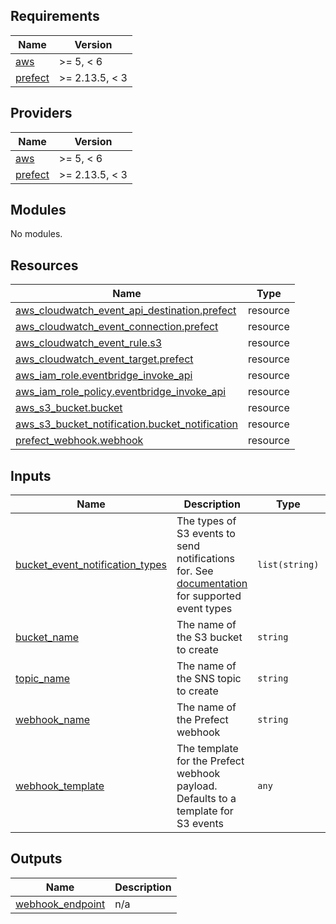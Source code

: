 <!-- BEGIN_TF_DOCS -->
## Requirements

| Name | Version |
|------|---------|
| <a name="requirement_aws"></a> [aws](#requirement\_aws) | >= 5, < 6 |
| <a name="requirement_prefect"></a> [prefect](#requirement\_prefect) | >= 2.13.5, < 3 |

## Providers

| Name | Version |
|------|---------|
| <a name="provider_aws"></a> [aws](#provider\_aws) | >= 5, < 6 |
| <a name="provider_prefect"></a> [prefect](#provider\_prefect) | >= 2.13.5, < 3 |

## Modules

No modules.

## Resources

| Name | Type |
|------|------|
| [aws_cloudwatch_event_api_destination.prefect](https://registry.terraform.io/providers/hashicorp/aws/latest/docs/resources/cloudwatch_event_api_destination) | resource |
| [aws_cloudwatch_event_connection.prefect](https://registry.terraform.io/providers/hashicorp/aws/latest/docs/resources/cloudwatch_event_connection) | resource |
| [aws_cloudwatch_event_rule.s3](https://registry.terraform.io/providers/hashicorp/aws/latest/docs/resources/cloudwatch_event_rule) | resource |
| [aws_cloudwatch_event_target.prefect](https://registry.terraform.io/providers/hashicorp/aws/latest/docs/resources/cloudwatch_event_target) | resource |
| [aws_iam_role.eventbridge_invoke_api](https://registry.terraform.io/providers/hashicorp/aws/latest/docs/resources/iam_role) | resource |
| [aws_iam_role_policy.eventbridge_invoke_api](https://registry.terraform.io/providers/hashicorp/aws/latest/docs/resources/iam_role_policy) | resource |
| [aws_s3_bucket.bucket](https://registry.terraform.io/providers/hashicorp/aws/latest/docs/resources/s3_bucket) | resource |
| [aws_s3_bucket_notification.bucket_notification](https://registry.terraform.io/providers/hashicorp/aws/latest/docs/resources/s3_bucket_notification) | resource |
| [prefect_webhook.webhook](https://registry.terraform.io/providers/prefecthq/prefect/latest/docs/resources/webhook) | resource |

## Inputs

| Name | Description | Type | Default | Required |
|------|-------------|------|---------|:--------:|
| <a name="input_bucket_event_notification_types"></a> [bucket\_event\_notification\_types](#input\_bucket\_event\_notification\_types) | The types of S3 events to send notifications for. See [documentation](https://docs.aws.amazon.com/AmazonS3/latest/userguide/EventBridge.html) for supported event types | `list(string)` | <pre>[<br/>  "Object Created",<br/>  "Object Deleted"<br/>]</pre> | no |
| <a name="input_bucket_name"></a> [bucket\_name](#input\_bucket\_name) | The name of the S3 bucket to create | `string` | `"s3-event-notification-bucket"` | no |
| <a name="input_topic_name"></a> [topic\_name](#input\_topic\_name) | The name of the SNS topic to create | `string` | `"s3-event-notification-topic"` | no |
| <a name="input_webhook_name"></a> [webhook\_name](#input\_webhook\_name) | The name of the Prefect webhook | `string` | `"s3-webhook"` | no |
| <a name="input_webhook_template"></a> [webhook\_template](#input\_webhook\_template) | The template for the Prefect webhook payload. Defaults to a template for S3 events | `any` | `null` | no |

## Outputs

| Name | Description |
|------|-------------|
| <a name="output_webhook_endpoint"></a> [webhook\_endpoint](#output\_webhook\_endpoint) | n/a |
<!-- END_TF_DOCS -->